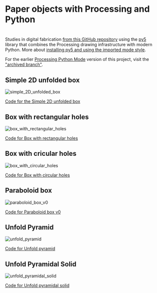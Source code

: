 # Paper objects with Processing and Python

<h1 id="toc"></h1>

Studies in digital fabrication [from this GitHub repository](https://github.com/villares/Paper-objects-with-Processing-and-Python/) using the [py5](https://py5coding.org) library that combines the Processing drawing infrastructure with modern Python. More about [installing py5 and using the imported mode style](https://abav.lugaralgum.com/como-instalar-py5/index-EN.html).

For the earlier [Processing Python Mode](https://abav.lugaralgum.com/como-instalar-o-processing-modo-python/index-EN.html) version of this project, visit the ["archived branch"](https://github.com/villares/Paper-objects-with-Processing-and-Python/tree/Processing-Python-mode).

<!--
![imagem para o sumário do material-aulas](https://github.com/user-attachments/assets/e8498ba6-fbd6-410c-8272-6ab9395a4086)
-->


## Simple 2D unfolded box

![simple_2D_unfolded_box](simple_2D_unfolded_box/simple_2D_unfolded_box.png)

[Code for the Simple 2D unfolded box](https://github.com/villares/Paper-objects-with-Processing-and-Python/tree/main/simple_2D_unfolded_box/)

## Box with rectangular holes

![box_with_rectangular_holes](box_with_rectangular_holes/sketch_190522a.gif)

[Code for Box with rectangular holes](https://github.com/villares/Paper-objects-with-Processing-and-Python/tree/main/box_with_rectangular_holes/) 

## Box with cricular holes

![box_with_circular_holes](/box_with_circular_holes/sketch_190918a.gif)

[Code for Box with circular holes](https://github.com/villares/Paper-objects-with-Processing-and-Python/tree/main/box_with_circular_holes/) 

## Paraboloid box

![paraboloid_box_v0](paraboloid_box_v0/paraboloid_box_v0.png)

[Code for Paraboloid box v0](https://github.com/villares/Paper-objects-with-Processing-and-Python/tree/main/paraboloid_box_v0/)

## Unfold Pyramid

![unfold_pyramid](unfold_pyramid/sketch_190502a.gif)

[Code for Unfold pyramid](https://github.com/villares/Paper-objects-with-Processing-and-Python/tree/main/unfold_pyramid/)

## Unfold Pyramidal Solid

![unfold_pyramidal_solid](unfold_pyramidal_solid_py5/sketch_190509a.gif)

[Code for Unfold pyramidal solid](https://github.com/villares/Paper-objects-with-Processing-and-Python/tree/main/unfold_pyramidal_solid_py5/) 

